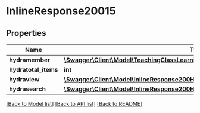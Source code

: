 # InlineResponse20015

## Properties
Name | Type | Description | Notes
------------ | ------------- | ------------- | -------------
**hydramember** | [**\Swagger\Client\Model\TeachingClassLearningSkillJsonldTeachingClassLearningSkillList[]**](TeachingClassLearningSkillJsonldTeachingClassLearningSkillList.md) |  | 
**hydratotal_items** | **int** |  | [optional] 
**hydraview** | [**\Swagger\Client\Model\InlineResponse200Hydraview**](InlineResponse200Hydraview.md) |  | [optional] 
**hydrasearch** | [**\Swagger\Client\Model\InlineResponse200Hydrasearch**](InlineResponse200Hydrasearch.md) |  | [optional] 

[[Back to Model list]](../../README.md#documentation-for-models) [[Back to API list]](../../README.md#documentation-for-api-endpoints) [[Back to README]](../../README.md)


